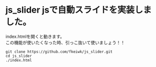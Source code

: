 # js_slider jsで自動スライドを実装しました。
index.htmlを開くと動きます。  
この機能が使いたくなった時、引っこ抜いて使いましょう！！  

```
git clone https://github.com/fkeiwk/js_slider.git
cd js_slider
./index.html
```
